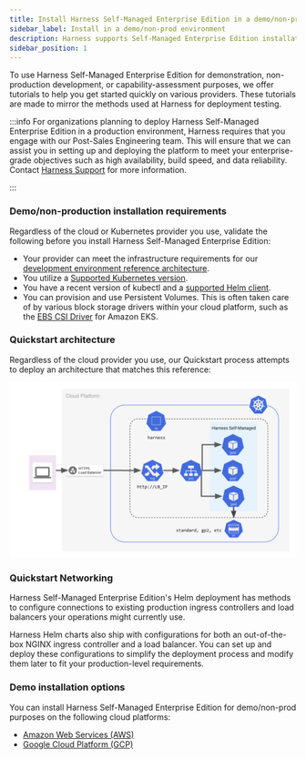 ```yaml
---
title: Install Harness Self-Managed Enterprise Edition in a demo/non-production environment
sidebar_label: Install in a demo/non-prod environment
description: Harness supports Self-Managed Enterprise Edition installation in your cloud provider for demo/non-production environments. Tutorials are available for you to learn how to install in your cloud provider.
sidebar_position: 1
---
```


To use Harness Self-Managed Enterprise Edition for demonstration, non-production development, or capability-assessment purposes, we offer tutorials to help you get started quickly on various providers. These tutorials are made to mirror the methods used at Harness for deployment testing.

:::info
For organizations planning to deploy Harness Self-Managed Enterprise Edition in a production environment, Harness requires that you engage with our Post-Sales Engineering team. This will ensure that we can assist you in setting up and deploying the platform to meet your enterprise-grade objectives such as high availability, build speed, and data reliability. Contact [Harness Support](mailto:support@harness.io) for more information.

:::

### Demo/non-production installation requirements

Regardless of the cloud or Kubernetes provider you use, validate the following before you install Harness Self-Managed Enterprise Edition:

- Your provider can meet the infrastructure requirements for our [development environment reference architecture](/docs/self-managed-enterprise-edition/self-managed-helm-based-install/harness-helm-chart/#development-environment-deployment-infrastructure).
- You utilize a [Supported Kubernetes version](/docs/self-managed-enterprise-edition/smp-supported-platforms/#supported-kubernetes-versions).
- You have a recent version of kubectl and a [supported Helm client](/docs/self-managed-enterprise-edition/self-managed-helm-based-install/install-harness-self-managed-enterprise-edition-using-helm-ga/#helm-client-version-compatibility).
- You can provision and use Persistent Volumes. This is often taken care of by various block storage drivers within your cloud platform, such as the [EBS CSI Driver](https://docs.aws.amazon.com/eks/latest/userguide/ebs-csi.html) for Amazon EKS.

### Quickstart architecture

Regardless of the cloud provider you use, our Quickstart process attempts to deploy an architecture that matches this reference:

![Quickstart architecture](./static/smp-quickstart-arch.png)

### Quickstart Networking

Harness Self-Managed Enterprise Edition's Helm deployment has methods to configure connections to existing production ingress controllers and load balancers your operations might currently use.

Harness Helm charts also ship with configurations for both an out-of-the-box NGINX ingress controller and a load balancer. You can set up and deploy these configurations to simplify the deployment process and modify them later to fit your production-level requirements.

### Demo installation options

You can install Harness Self-Managed Enterprise Edition for demo/non-prod purposes on the following cloud platforms:

- [Amazon Web Services (AWS)](/docs/self-managed-enterprise-edition/demo-non-prod-install/install-in-aws.md)
- [Google Cloud Platform (GCP)](/docs/self-managed-enterprise-edition/demo-non-prod-install/install-in-gcp.md)

